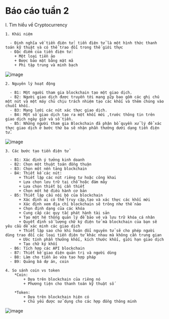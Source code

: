 # Báo cáo tuần 2
I. Tìm hiểu về Cryptocurrency

    1. Khái niệm
    
      - Định nghĩa về tiền điện tử: tiền điện tử là một hình thức thanh toán kỹ thuật và có thể trao đổi trong thế giới thực
      - Đặc điểm của tiền điện tử:
        + Một loại tiền ảo
        + Được bảo mật bằng mật mã
        + Phi tập trung và minh bạch
   ![image](https://user-images.githubusercontent.com/92654803/139567282-06f2df82-9b9d-44b9-92cd-9037228057ee.png)
        
    2. Nguyên lý hoạt động
    
      - B1: Một người tham gia blockchain tạo một giao dịch.
      - B2: Người giao dịch được truyền tới mạng p2p bao gồm các ghi chú một nút và một máy chủ chịu trách nhiệm tạo các khối và thêm chúng vào chuỗi khối.
      - B3: Mạng lưới các nút xác thực giao dịch.
      - B4: Một số giao dịch tạo ra một khối mới ,trước thông tin trên giao dịch ngày giờ và số tiền.
      - B5: Những người tham gia Blockchain đã phân bổ quyền xử lý để xác thực giao dịch ở bước thứ ba sẽ nhận phần thưởng dưới dạng tiền điện tử.
   ![image](https://user-images.githubusercontent.com/86102398/139519769-ac1d8675-6c7d-4be0-826c-9adde2d54c71.png)
  
    3. Các bước tạo tiền điện tử
    
      - B1: Xác định ý tưởng kinh doanh
      - B2: Chọn một thuật toán đồng thuận
      - B3: Chọn một nền tảng blockchain
      - B4: Thiết kế các nút:
          + Thiết lập các nút riêng tư hoặc công khai
          + Lựa chọn lưu trữ tại chỗ hoặc đám mây
          + Lựa chọn thiết bị cần thiết
          + Chọn một hệ điều hành cơ bản
      - B5: Thiết lập cấu nội bộ của blockchain
          + Xác định ai có thể truy cập,tạo và xác thực các khối mới
          + Xác định xem địa chỉ blockchain sẽ trông như thế nào
          + Chọn định dạng của các khóa
          + Cung cấp các quy tắc phát hành tài sản
          + Tạo một hệ thống quản lý để bảo vệ và lưu trữ khóa cá nhân
          + Quyết định số lượng chữ ký điện tử mà blockchain của bạn sẽ yêu cầu để xác minh các giao dịch
          + Thiết lập sao cho khi hoán đổi nguyên tử sẽ cho phép người dùng trao đổi các loại tiền điện tử khác nhau mà không cần trung gian
          + Ước tính phần thưởng khối, kích thước khối, giới hạn giao dịch
          + Tạo chữ ký khối
      - B6: Tích hợp các API blockchain
      - B7: Thiết kế giao diện quản trị và người dùng
      - B8: Làm cho tiền ảo vừa tạo hợp pháp
      - B9: Quảng bá dự án, coin
    
    4. So sánh coin vs token
        *Coin:
            + Dựa trên blockchain của riêng nó
            + Phương tiện cho thanh toán kỹ thuật số
          
        *Token:
            + Dựa trên blockchain hiện có
            + Chủ yếu được sử dụng cho các hợp đồng thông minh
   ![image](https://user-images.githubusercontent.com/92654803/139518635-6d49e75c-5afe-401a-9a94-4622bb175cb1.png)
